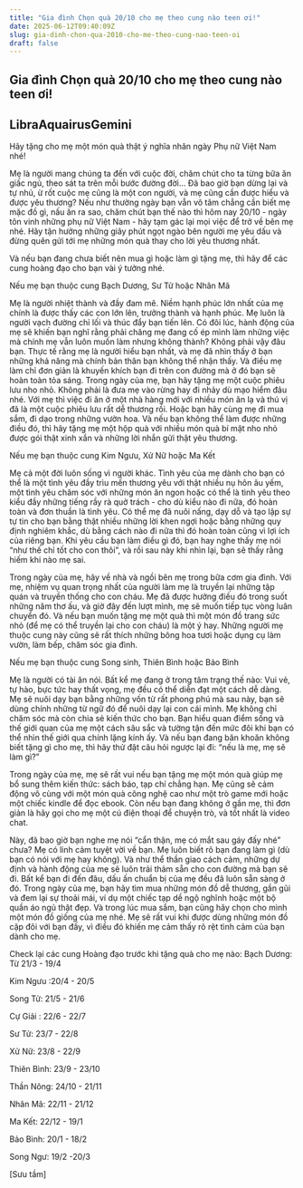 ```yaml
---
title: "Gia đình Chọn quà 20/10 cho mẹ theo cung nào teen ơi!"
date: 2025-06-12T09:40:09Z
slug: gia-dinh-chon-qua-2010-cho-me-theo-cung-nao-teen-oi
draft: false
---
```


## Gia đình Chọn quà 20/10 cho mẹ theo cung nào teen ơi!

## LibraAquairusGemini

Hãy tặng cho mẹ một món quà thật ý nghĩa nhân ngày Phụ nữ Việt Nam nhé!

Mẹ là người mang chúng ta đến với cuộc đời, chăm chút cho ta từng bữa ăn giấc ngủ, theo sát ta trên mỗi bước đường đời... Đã bao giờ bạn dừng lại và tự nhủ, ừ rốt cuộc mẹ cũng là một con người, và mẹ cũng cần được hiểu và được yêu thương?
Nếu như thường ngày bạn vẫn vô tâm chẳng cần biết mẹ mặc đồ gì, nấu ăn ra sao, chăm chút bạn thế nào thì hôm nay 20/10 - ngày tôn vinh những phụ nữ Việt Nam - hãy tạm gác lại mọi việc để trở về bên mẹ nhé. Hãy tận hưởng những giây phút ngọt ngào bên người mẹ yêu dấu và đừng quên gửi tới mẹ những món quà thay cho lời yêu thương nhất. 

Và nếu bạn đang chưa biết nên mua gì hoặc làm gì tặng mẹ, thì hãy để các cung hoàng đạo cho bạn vài ý tưởng nhé.

Nếu mẹ bạn thuộc cung Bạch Dương, Sư Tử hoặc Nhân Mã

Mẹ là người nhiệt thành và đầy đam mê. Niềm hạnh phúc lớn nhất của mẹ chính là được thấy các con lớn lên, trưởng thành và hạnh phúc. Mẹ luôn là người vạch đường chỉ lối và thúc đẩy bạn tiến lên. Có đôi lúc, hành động của mẹ sẽ khiến bạn nghĩ rằng phải chăng mẹ đang cố ép mình làm những việc mà chính mẹ vẫn luôn muốn làm nhưng không thành? Không phải vậy đâu bạn. Thực tế rằng mẹ là người hiểu bạn nhất, và mẹ đã nhìn thấy ở bạn những khả năng mà chính bản thân bạn không thể nhận thấy. Và điều mẹ làm chỉ đơn giản là khuyến khích bạn đi trên con đường mà ở đó bạn sẽ hoàn toàn tỏa sáng.
​Trong ngày của mẹ, bạn hãy tặng mẹ một cuộc phiêu lưu nho nhỏ. Không phải là đưa mẹ vào rừng hay đi nhảy dù mạo hiểm đâu nhé. Với mẹ thì việc đi ăn ở một nhà hàng mới với nhiều món ăn lạ và thú vị đã là một cuộc phiêu lưu rất dễ thương rồi. Hoặc bạn hãy cùng mẹ đi mua sắm, đi dạo trong những vườn hoa. Và nếu bạn không thể làm được những điều đó, thì hãy tặng mẹ một hộp quà với nhiều món quà bí mật nho nhỏ được gói thật xinh xắn và những lời nhắn gửi thật yêu thương.

Nếu mẹ bạn thuộc cung Kim Ngưu, Xử Nữ hoặc Ma Kết

Mẹ cả một đời luôn sống vì người khác. Tình yêu của mẹ dành cho bạn có thể là một tình yêu đầy trìu mến thương yêu với thật nhiều nụ hôn âu yếm, một tình yêu chăm sóc với những món ăn ngon hoặc có thể là tình yêu theo kiểu đầy những tiếng rầy rà quở trách - cho dù kiểu nào đi nữa, đó hoàn toàn và đơn thuần là tình yêu. Có thể mẹ đã nuôi nấng, dạy dỗ và tạo lập sự tự tin cho bạn bằng thật nhiều những lời khen ngợi hoặc bằng những quy định nghiêm khắc, dù bằng cách nào đi nữa thì đó hoàn toàn cũng vì lợi ích của riêng bạn. Khi yêu cầu bạn làm điều gì đó, bạn hay nghe thấy mẹ nói “như thế chỉ tốt cho con thôi”, và rồi sau này khi nhìn lại, bạn sẽ thấy rằng hiếm khi nào mẹ sai.

Trong ngày của mẹ, hãy về nhà và ngồi bên mẹ trong bữa cơm gia đình. Với mẹ, nhiệm vụ quan trọng nhất của người làm mẹ là truyền lại những tập quán và truyền thống cho con cháu. Mẹ đã được hưởng điều đó trong suốt những năm thơ ấu, và giờ đây đến lượt mình, mẹ sẽ muốn tiếp tục vòng luân chuyển đó. Và nếu bạn muốn tặng mẹ một quà thì một món đồ trang sức nhỏ (để mẹ có thể truyền lại cho con cháu) là một ý hay. Những người mẹ thuộc cung này cũng sẽ rất thích những bông hoa tươi hoặc dụng cụ làm vườn, làm bếp, chăm sóc gia đình.

Nếu mẹ bạn thuộc cung Song sinh, Thiên Bình hoặc Bảo Bình 

Mẹ là người có tài ăn nói. Bất kể mẹ đang ở trong tâm trạng thế nào: Vui vẻ, tự hào, bực tức hay thất vọng, mẹ đều có thể diễn đạt một cách dễ dàng. Mẹ sẽ nuôi dạy bạn bằng những vốn từ rất phong phú mà sau này, bạn sẽ dùng chính những từ ngữ đó để nuôi dạy lại con cái mình. Mẹ không chỉ chăm sóc mà còn chia sẻ kiến thức cho bạn. Bạn hiểu quan điểm sống và thế giới quan của mẹ một cách sâu sắc và tường tận đến mức đôi khi bạn có thể nhìn thế giới qua chính lặng kính ấy. Và nếu bạn đang băn khoăn không biết tặng gì cho mẹ, thì hãy thử đặt câu hỏi ngược lại đi: “nếu là mẹ, mẹ sẽ làm gì?”

Trong ngày của mẹ, mẹ sẽ rất vui nếu bạn tặng mẹ một món quà giúp mẹ bổ sung thêm kiến thức: sách báo, tạp chí chẳng hạn. Mẹ cũng sẽ cảm động vô cùng với một món quà công nghệ cao như một trò game mới hoặc một chiếc kindle để đọc ebook. Còn nếu bạn đang không ở gần mẹ, thì đơn giản là hãy gọi cho mẹ một cú điện thoại để chuyện trò, và tốt nhất là video chat. 

Này, đã bao giờ bạn nghe mẹ nói “cẩn thận, mẹ có mắt sau gáy đấy nhé” chưa? Mẹ có linh cảm tuyệt vời về bạn. Mẹ luôn biết rõ bạn đang làm gì (dù bạn có nói với mẹ hay không). Và như thể thần giao cách cảm, những dự định và hành động của mẹ sẽ luôn trải thảm sẵn cho con đường mà bạn sẽ đi. Bất kể bạn đi đến đâu, dấu ấn chuẩn bị của mẹ đều đã luôn sẵn sàng ở đó.
Trong ngày của mẹ, bạn hãy tìm mua những món đồ dễ thương, gần gũi và đem lại sự thoải mái, ví dụ một chiếc tạp dề ngộ nghĩnh hoặc một bộ quần áo ngủ thật đẹp. Và trong lúc mua sắm, bạn cũng hãy chọn cho mình một món đồ giống của mẹ nhé. Mẹ sẽ rất vui khi được dùng những món đồ cặp đôi với bạn đấy, vì điều đó khiến mẹ cảm thấy rõ rệt tình cảm của bạn dành cho mẹ.

Check lại các cung Hoàng đạo trước khi tặng quà cho mẹ nào:​
Bạch Dương: Từ 21/3 - 19/4

Kim Ngưu :20/4 - 20/5

Song Tử: 21/5 - 21/6

Cự Giải : 22/6 - 22/7

Sư Tử: 23/7 - 22/8

Xử Nữ: 23/8 - 22/9

Thiên Bình: 23/9 - 23/10

Thần Nông: 24/10 - 21/11

Nhân Mã: 22/11 - 21/12

Ma Kết: 22/12 - 19/1

Bảo Bình: 20/1 - 18/2

Song Ngư: 19/2 -20/3


[Sưu tầm]​